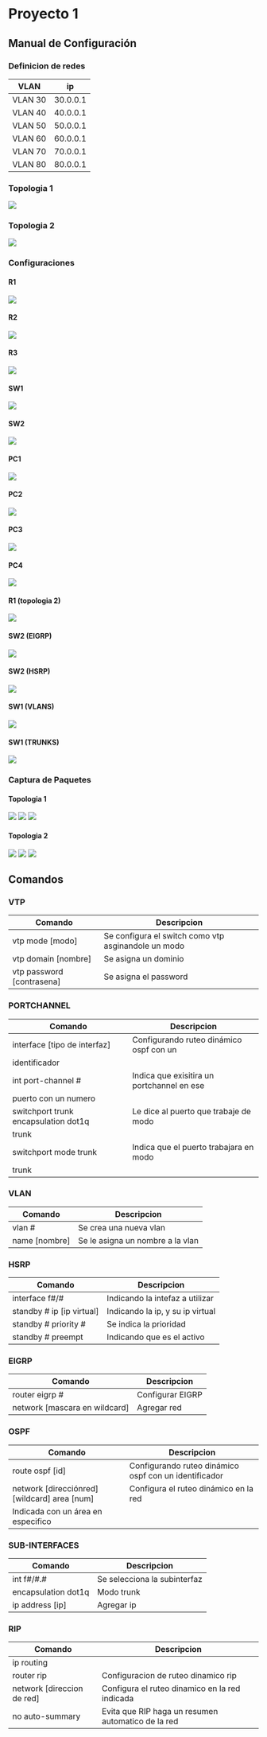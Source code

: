 # Proyecto 1

## Manual de Configuración

### Definicion de redes
| VLAN | ip |
|---|---|
| VLAN 30 | 30.0.0.1 |
| VLAN 40 | 40.0.0.1 |
| VLAN 50 | 50.0.0.1 |
| VLAN 60 | 60.0.0.1 |
| VLAN 70 | 70.0.0.1 |
| VLAN 80 | 80.0.0.1 |

### Topologia 1
![](imgs/topo1.JPG)

### Topologia 2
![](imgs/topologia2.png)

### Configuraciones

#### R1
![](imgs/ip_r1.JPG)

#### R2
![](imgs/ip_r2.JPG)

#### R3
![](imgs/ip_r3.JPG)

#### SW1
![](imgs/trunk_sw1.JPG)

#### SW2
![](imgs/trunk_sw2.JPG)

#### PC1
![](imgs/pc1.JPG)

#### PC2
![](imgs/pc2.JPG)

#### PC3
![](imgs/pc3.JPG)

#### PC4
![](imgs/pc4.JPG)

#### R1 (topologia 2)
![](imgs/router1.png)

#### SW2 (EIGRP)
![](imgs/eigrp.png)

#### SW2 (HSRP)
![](imgs/hsrp.png)

#### SW1 (VLANS)
![](imgs/vlans.png)

#### SW1 (TRUNKS)
![](imgs/trunks.png)

### Captura de Paquetes

#### Topologia 1
![](imgs/paquetes_ping.JPG)
![](imgs/paquetes_direcciones.JPG)
![](imgs/capturas_hex.JPG)

#### Topologia 2
![](imgs/paquetes_ping.JPG)
![](imgs/paquetes_direcciones.JPG)
![](imgs/capturas_hex.JPG)


## Comandos

### VTP
| Comando | Descripcion |
|---|---|
| vtp mode [modo] | Se configura el switch como vtp asginandole un modo |
| vtp domain [nombre] | Se asigna un dominio |
| vtp password [contrasena] | Se asigna el password |

### PORTCHANNEL
| Comando | Descripcion |
|---|---|
| interface [tipo de interfaz] | Configurando ruteo dinámico ospf con un
identificador |
| int port-channel # | Indica que exisitira un portchannel en ese
puerto con un numero |
| switchport trunk encapsulation dot1q | Le dice al puerto que trabaje de modo
trunk |
| switchport mode trunk | Indica que el puerto trabajara en modo
trunk |

### VLAN
| Comando | Descripcion |
|---|---|
| vlan # | Se crea una nueva vlan |
| name [nombre] | Se le asigna un nombre a la vlan |

### HSRP
| Comando | Descripcion |
|---|---|
| interface f#/# | Indicando la intefaz a utilizar |
| standby # ip [ip virtual] | Indicando la ip, y su ip virtual |
| standby # priority # | Se indica la prioridad |
| standby # preempt | Indicando que es el activo |

### EIGRP
| Comando | Descripcion |
|---|---|
| router eigrp # | Configurar EIGRP |
| network [mascara en wildcard] | Agregar red |

### OSPF
| Comando | Descripcion |
|---|---|
| route ospf [id] | Configurando ruteo dinámico ospf con un identificador |
| network [direcciónred] [wildcard] area [num] | Configura el ruteo dinámico en la red
Indicada con un área en especifico |

### SUB-INTERFACES
| Comando | Descripcion |
|---|---|
| int f#/#.# | Se selecciona la subinterfaz |
| encapsulation dot1q | Modo trunk |
| ip address [ip] | Agregar ip |

### RIP
| Comando | Descripcion |
|---|---|
| ip routing |  |
| router rip | Configuracion de ruteo dinamico rip |
| network [direccion de red] | Configura el ruteo dinamico en la red indicada |
| no auto-summary | Evita que RIP haga un resumen automatico de la red |


